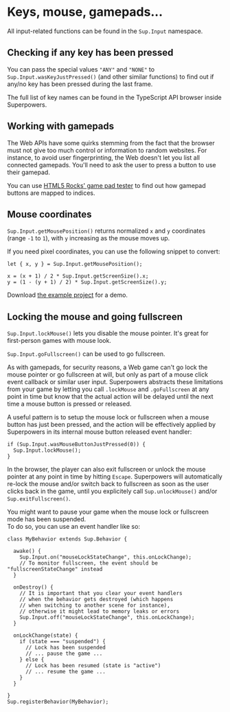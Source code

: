 # Keys, mouse, gamepads...

All input-related functions can be found in the `Sup.Input` namespace.

## Checking if any key has been pressed

You can pass the special values `"ANY"` and `"NONE"` to `Sup.Input.wasKeyJustPressed()` (and other similar functions) to find out if any/no key has been pressed during the last frame.

The full list of key names can be found in the TypeScript API browser inside Superpowers.

## Working with gamepads

The Web APIs have some quirks stemming from the fact that the browser must not
give too much control or information to random websites. For instance,
to avoid user fingerprinting, the Web doesn't let you list all connected gamepads.
You'll need to ask the user to press a button to use their gamepad.

You can use [HTML5 Rocks' game pad tester](http://www.html5rocks.com/en/tutorials/doodles/gamepad/gamepad-tester/tester.html)
to find out how gamepad buttons are mapped to indices.

## Mouse coordinates

`Sup.Input.getMousePosition()` returns normalized `x` and `y` coordinates (range `-1` to `1`), with `y` increasing as the mouse moves up.

If you need pixel coordinates, you can use the following snippet to convert:

```
let { x, y } = Sup.Input.getMousePosition();

x = (x + 1) / 2 * Sup.Input.getScreenSize().x;
y = (1 - (y + 1) / 2) * Sup.Input.getScreenSize().y;
```

Download [the example project](https://bitbucket.org/sparklinlabs/superpowers-mouse-pixels/) for a demo.

## Locking the mouse and going fullscreen

`Sup.Input.lockMouse()` lets you disable the mouse pointer. It's great for first-person games with mouse look.

`Sup.Input.goFullscreen()` can be used to go fullscreen.

As with gamepads, for security reasons, a Web game can't go lock the mouse pointer or go fullscreen at will, but only as part of a mouse click event callback or similar user input. Superpowers abstracts these limitations from your game by letting you call `.lockMouse` and `.goFullscreen` at any point in time but know that the actual action will be delayed until the next time a mouse button is pressed or released.

A useful pattern is to setup the mouse lock or fullscreen when a mouse button has just been pressed, and the action will be effectively applied by Superpowers in its internal mouse button released event handler:

```
if (Sup.Input.wasMouseButtonJustPressed(0)) {
  Sup.Input.lockMouse();
}
```

In the browser, the player can also exit fullscreen or unlock the mouse pointer at any point in time by hitting `Escape`. Superpowers will automatically re-lock the mouse and/or switch back to fullscreen as soon as the user clicks back in the game, until you explicitely call `Sup.unlockMouse()` and/or `Sup.exitFullscreen()`.

You might want to pause your game when the mouse lock or fullscreen mode has been suspended.  
To do so, you can use an event handler like so:

```
class MyBehavior extends Sup.Behavior {

  awake() {
    Sup.Input.on("mouseLockStateChange", this.onLockChange);
    // To monitor fullscreen, the event should be "fullscreenStateChange" instead
  }

  onDestroy() {
    // It is important that you clear your event handlers
    // when the behavior gets destroyed (which happens
    // when switching to another scene for instance),
    // otherwise it might lead to memory leaks or errors
    Sup.Input.off("mouseLockStateChange", this.onLockChange);
  }

  onLockChange(state) {
    if (state === "suspended") {
      // Lock has been suspended
      // ... pause the game ...
    } else {
      // Lock has been resumed (state is "active")
      // ... resume the game ...
    }
  }

}
Sup.registerBehavior(MyBehavior);
```
